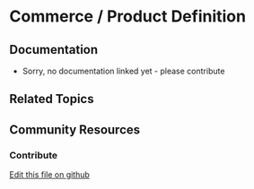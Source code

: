 # Commerce / Product Definition

## Documentation

* Sorry, no documentation linked yet - please contribute

## Related Topics

## Community Resources

### Contribute

[Edit this file on github](https://github.com/olafk/controlpanel-documentation-docs/blob/master/md/72en/com_liferay_commerce_product_definitions_web_internal_portlet_CPDefinitionsPortlet/editProductDefinition.md)
